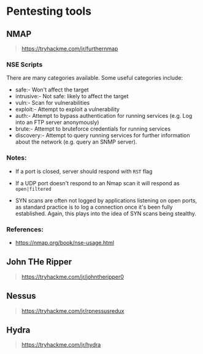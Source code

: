 # Pentesting tools

## NMAP
> https://tryhackme.com/jr/furthernmap


### NSE Scripts
There are many categories available. Some useful categories include:

- safe:- Won't affect the target
- intrusive:- Not safe: likely to affect the target
- vuln:- Scan for vulnerabilities
- exploit:- Attempt to exploit a vulnerability
- auth:- Attempt to bypass authentication for running services (e.g. Log into an FTP server anonymously)
- brute:- Attempt to bruteforce credentials for running services
- discovery:- Attempt to query running services for further information about the network (e.g. query an SNMP server).

### Notes:
- If a port is closed, server should respond with `RST` flag
- If a UDP port doesn't respond to an Nmap scan it will respond as `open|filtered`

- SYN scans are often not logged by applications listening on open ports, as standard practice is to log a connection once it's been fully established. Again, this plays into the idea of SYN scans being stealthy.

### References:
- https://nmap.org/book/nse-usage.html

## John THe Ripper
> https://tryhackme.com/jr/johntheripper0


## Nessus
> https://tryhackme.com/jr/rpnessusredux


## Hydra
> https://tryhackme.com/jr/hydra